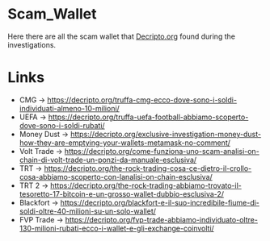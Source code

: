 # Scam_Wallet
Here there are all the scam wallet that [Decripto.org](https://decripto.org/) found during the investigations.

# Links
  - CMG -> https://decripto.org/truffa-cmg-ecco-dove-sono-i-soldi-individuati-almeno-10-milioni/
  - UEFA -> https://decripto.org/truffa-uefa-football-abbiamo-scoperto-dove-sono-i-soldi-rubati/
  - Money Dust -> https://decripto.org/exclusive-investigation-money-dust-how-they-are-emptying-your-wallets-metamask-no-comment/
  - Volt Trade -> https://decripto.org/come-funziona-uno-scam-analisi-on-chain-di-volt-trade-un-ponzi-da-manuale-esclusiva/
  - TRT -> https://decripto.org/the-rock-trading-cosa-ce-dietro-il-crollo-cosa-abbiamo-scoperto-con-lanalisi-on-chain-esclusiva/
  - TRT 2 -> https://decripto.org/the-rock-trading-abbiamo-trovato-il-tesoretto-17-bitcoin-e-un-grosso-wallet-dubbio-esclusiva-2/
  - Blackfort -> https://decripto.org/blackfort-e-il-suo-incredibile-fiume-di-soldi-oltre-40-milioni-su-un-solo-wallet/
  - FVP Trade -> https://decripto.org/fvp-trade-abbiamo-individuato-oltre-130-milioni-rubati-ecco-i-wallet-e-gli-exchange-coinvolti/
